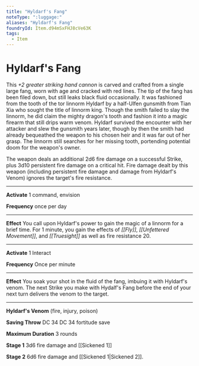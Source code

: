 ```yaml
---
title: "Hyldarf's Fang"
noteType: ":luggage:"
aliases: "Hyldarf's Fang"
foundryId: Item.d94mSxFHJ8cVe63K
tags:
  - Item
---
```


# Hyldarf's Fang

This _+2 greater striking hand cannon_ is carved and crafted from a single large fang, worn with age and cracked with red lines. The tip of the fang has been filed down, but still leaks black fluid occasionally. It was fashioned from the tooth of the tor linnorm Hyldarf by a half-Ulfen gunsmith from Tian Xia who sought the title of linnorm king. Though the smith failed to slay the linnorm, he did claim the mighty dragon's tooth and fashion it into a magic firearm that still drips warm venom. Hyldarf survived the encounter with her attacker and slew the gunsmith years later, though by then the smith had already bequeathed the weapon to his chosen heir and it was far out of her grasp. The linnorm still searches for her missing tooth, portending potential doom for the weapon's owner.

The weapon deals an additional 2d6 fire damage on a successful Strike, plus 3d10 persistent fire damage on a critical hit. Fire damage dealt by this weapon (including persistent fire damage and damage from Hyldarf's Venom) ignores the target's fire resistance.

* * *

**Activate** 1 command, envision

**Frequency** once per day

* * *

**Effect** You call upon Hyldarf's power to gain the magic of a linnorm for a brief time. For 1 minute, you gain the effects of _[[Fly]]_, _[[Unfettered Movement]]_, and _[[Truesight]]_ as well as fire resistance 20.

* * *

**Activate** 1 Interact

**Frequency** Once per minute

* * *

**Effect** You soak your shot in the fluid of the fang, imbuing it with Hyldarf's venom. The next Strike you make with Hydalf's Fang before the end of your next turn delivers the venom to the target.

* * *

**Hyldarf's Venom** (fire, injury, poison)

**Saving Throw** DC 34 DC 34 fortitude save

**Maximum Duration** 3 rounds

**Stage 1** 3d6 fire damage and [[Sickened 1]]

**Stage 2** 6d6 fire damage and [[Sickened 1|Sickened 2]].
